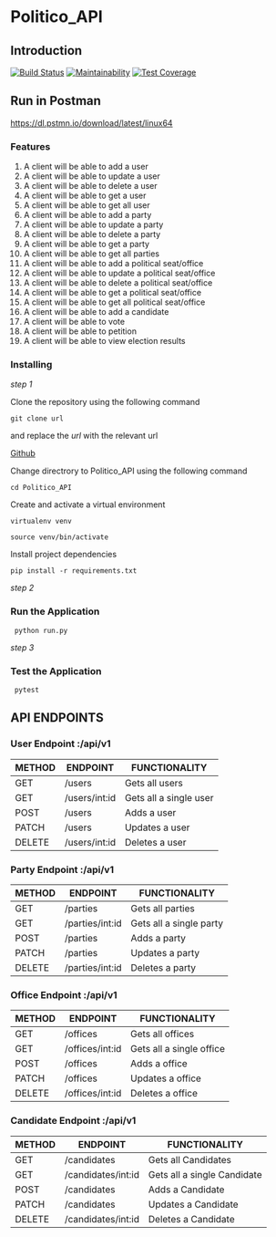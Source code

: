# Politico_API
## Introduction
[![Build Status](https://travis-ci.org/erycoking/Politico_API.svg?branch=develop)](https://travis-ci.org/erycoking/Politico_API)
[![Maintainability](https://api.codeclimate.com/v1/badges/46f93969162ab80fd0c4/maintainability)](https://codeclimate.com/github/erycoking/Politico_API/maintainability)
[![Test Coverage](https://api.codeclimate.com/v1/badges/46f93969162ab80fd0c4/test_coverage)](https://codeclimate.com/github/erycoking/Politico_API/test_coverage)

## Run in Postman
https://dl.pstmn.io/download/latest/linux64

### Features

1. A client will be able to add a user
2. A client will be able to update a user
3. A client will be able to delete a user
4. A client will be able to get a user
5. A client will be able to get all user
6. A client will be able to add a party
7. A client will be able to update a party
8. A client will be able to delete a party
9. A client will be able to get a party
10. A client will be able to get all parties
11. A client will be able to add a political seat/office
12. A client will be able to update a political seat/office
13. A client will be able to delete a political seat/office
14. A client will be able to get a political seat/office
15. A client will be able to get all political seat/office
16. A client will be able to add a candidate
17. A client will be able to vote
18. A client will be able to petition
19. A client will be able to view election results

### Installing

*step 1*

Clone the repository using the following command
```
git clone url
``` 
and replace the *url* with the relevant url

[Github](https://github.com/erycoking/Politico_API.git)

Change directrory to Politico_API using the following command 
```
cd Politico_API
```

Create and activate a virtual environment
```
virtualenv venv
```
```
source venv/bin/activate
```

Install project dependencies
```
pip install -r requirements.txt
```

*step 2*

### Run the Application

``` python run.py```

*step 3*

### Test the Application
``` pytest```

## API ENDPOINTS
### User Endpoint :/api/v1
METHOD | ENDPOINT | FUNCTIONALITY
-------|-----------|--------------
GET | /users | Gets all users
GET | /users/int:id | Gets all a single user
POST | /users | Adds a user
PATCH | /users | Updates a user
DELETE | /users/int:id | Deletes a user

### Party Endpoint :/api/v1
METHOD | ENDPOINT | FUNCTIONALITY
-------|-----------|--------------
GET | /parties | Gets all parties
GET | /parties/int:id | Gets all a single party
POST | /parties | Adds a party
PATCH | /parties | Updates a party
DELETE | /parties/int:id | Deletes a party

### Office Endpoint :/api/v1
METHOD | ENDPOINT | FUNCTIONALITY
-------|-----------|--------------
GET | /offices | Gets all offices
GET | /offices/int:id | Gets all a single office
POST | /offices | Adds a office
PATCH | /offices | Updates a office
DELETE | /offices/int:id | Deletes a office

### Candidate Endpoint :/api/v1
METHOD | ENDPOINT | FUNCTIONALITY
-------|-----------|--------------
GET | /candidates | Gets all Candidates
GET | /candidates/int:id | Gets all a single Candidate
POST | /candidates | Adds a Candidate
PATCH | /candidates | Updates a Candidate
DELETE | /candidates/int:id | Deletes a Candidate
